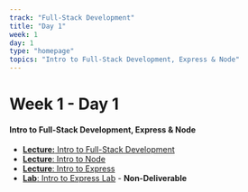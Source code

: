 ```yaml
---
track: "Full-Stack Development"
title: "Day 1"
week: 1
day: 1
type: "homepage"
topics: "Intro to Full-Stack Development, Express & Node"
---
```


# Week 1 - Day 1

#### Intro to Full-Stack Development, Express & Node
- [**Lecture:** Intro to Full-Stack Development](/full-stack-development/week-1/day-1/lecture-materials/intro-to-full-stack-development/)
- [**Lecture**: Intro to Node](/full-stack-development/week-1/day-1/lecture-materials/intro-to-node/)
- [**Lecture**: Intro to Express](/full-stack-development/week-1/day-1/lecture-materials/intro-to-express/)
- [**Lab**: Intro to Express Lab](/full-stack-development/week-1/day-1/labs/intro-to-express-lab/) - **Non-Deliverable**

<!-- 

<br>
<br>
<hr>
<br>
<br>



#### Lesson Recordings

- [**Intro to Full Stack Development and HTTP**]()
- [**Intro to Node**]()
- [**Exercise Walk-throughs & Intro to Express**]() 

-->




